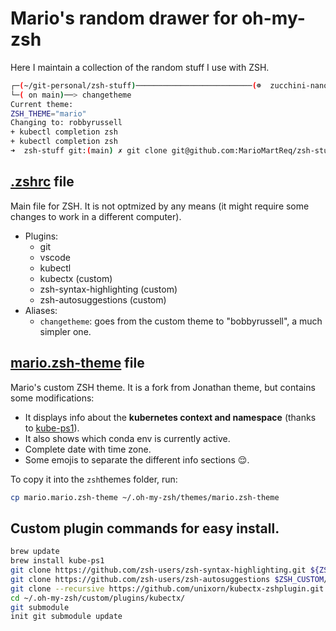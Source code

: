 # Mario's random drawer for oh-my-zsh

Here I maintain a collection of the random stuff I use with ZSH.

```bash
┌─(~/git-personal/zsh-stuff)──────────────────────────(☸️  zucchini-nano-0032:oasis 🐍 base 📅 Mon Feb 14 14:53:30 -01 2022)─┐
└─( on main)──> changetheme
Current theme:
ZSH_THEME="mario"
Changing to: robbyrussell
+ kubectl completion zsh
+ kubectl completion zsh
➜  zsh-stuff git:(main) ✗ git clone git@github.com:MarioMartReq/zsh-stuff.git
```

## [.zshrc](.zshrc) file

Main file for ZSH. It is not optmized by any means (it might require some changes to work in a different computer).

- Plugins:
  - git
  - vscode
  - kubectl
  - kubectx (custom)
  - zsh-syntax-highlighting (custom)
  - zsh-autosuggestions (custom)
- Aliases:
  - `changetheme`: goes from the custom theme to "bobbyrussell", a much simpler one.

## [mario.zsh-theme](mario.zsh-theme) file

Mario's custom ZSH theme. It is a fork from Jonathan theme, but contains some modifications:

- It displays info about the **kubernetes context and namespace** (thanks to [kube-ps1](https://github.com/jonmosco/kube-ps1)).
- It also shows which conda env is currently active.
- Complete date with time zone.
- Some emojis to separate the different info sections 😌.

To copy it into the `zsh`themes folder, run:

```bash
cp mario.mario.zsh-theme ~/.oh-my-zsh/themes/mario.zsh-theme
```

## Custom plugin commands for easy install.

```bash
brew update
brew install kube-ps1
git clone https://github.com/zsh-users/zsh-syntax-highlighting.git ${ZSH_CUSTOM:-~/.oh-my-zsh/custom}/plugins/zsh-syntax-highlighting
git clone https://github.com/zsh-users/zsh-autosuggestions $ZSH_CUSTOM/plugins/zsh-autosuggestions
git clone --recursive https://github.com/unixorn/kubectx-zshplugin.git ${ZSH_CUSTOM:-~/.oh-my-zsh/custom}/plugins/kubectx
cd ~/.oh-my-zsh/custom/plugins/kubectx/
git submodule
init git submodule update
```
